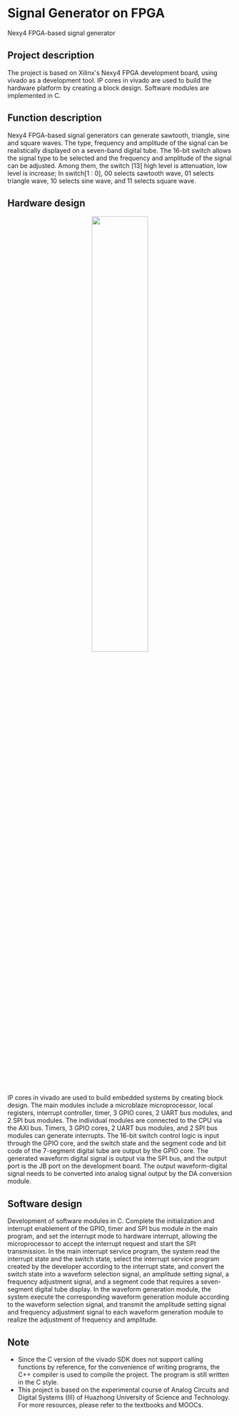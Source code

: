 # Signal Generator on FPGA

Nexy4 FPGA-based signal generator

## Project description

The project is based on Xilinx's Nexy4 FPGA development board, using vivado as a development tool. IP cores in vivado are used to build the hardware platform by creating a block design. Software modules are implemented in C.

## Function description

Nexy4 FPGA-based signal generators can generate sawtooth, triangle, sine and square waves. The type, frequency and amplitude of the signal can be realistically displayed on a seven-band digital tube. The 16-bit switch allows the signal type to be selected and the frequency and amplitude of the signal can be adjusted. Among them, the switch [13] high level is attenuation, low level is increase; In switch[1 : 0], 00 selects sawtooth wave, 01 selects triangle wave, 10 selects sine wave, and 11 selects square wave.

## Hardware design

<p align="center">
<img src="https://github.com/UniqueMR/Signal-Generator-on-FPGA/blob/main/images/hardware.png" width=50% height=50%>
</p>

IP cores in vivado are used to build embedded systems by creating block design. The main modules include a microblaze microprocessor, local registers, interrupt controller, timer, 3 GPIO cores, 2 UART bus modules, and 2 SPI bus modules. The individual modules are connected to the CPU via the AXI bus. Timers, 3 GPIO cores, 2 UART bus modules, and 2 SPI bus modules can generate interrupts. The 16-bit switch control logic is input through the GPIO core, and the switch state and the segment code and bit code of the 7-segment digital tube are output by the GPIO core. The generated waveform digital signal is output via the SPI bus, and the output port is the JB port on the development board. The output waveform-digital signal needs to be converted into analog signal output by the DA conversion module.

## Software design

Development of software modules in C. Complete the initialization and interrupt enablement of the GPIO, timer and SPI bus module in the main program, and set the interrupt mode to hardware interrupt, allowing the microprocessor to accept the interrupt request and start the SPI transmission. In the main interrupt service program, the system read the interrupt state and the switch state, select the interrupt service program created by the developer according to the interrupt state, and convert the switch state into a waveform selection signal, an amplitude setting signal, a frequency adjustment signal, and a segment code that requires a seven-segment digital tube display. In the waveform generation module, the system execute the corresponding waveform generation module according to the waveform selection signal, and transmit the amplitude setting signal and frequency adjustment signal to each waveform generation module to realize the adjustment of frequency and amplitude.

## Note

- Since the C version of the vivado SDK does not support calling functions by reference, for the convenience of writing programs, the C++ compiler is used to compile the project. The program is still written in the C style.
- This project is based on the experimental course of Analog Circuits and Digital Systems (III) of Huazhong University of Science and Technology. For more resources, please refer to the textbooks and MOOCs.
